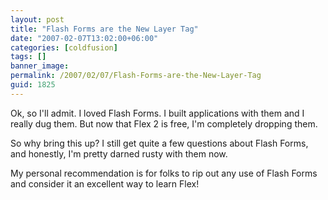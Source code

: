 ```yaml
---
layout: post
title: "Flash Forms are the New Layer Tag"
date: "2007-02-07T13:02:00+06:00"
categories: [coldfusion]
tags: []
banner_image: 
permalink: /2007/02/07/Flash-Forms-are-the-New-Layer-Tag
guid: 1825
---
```


Ok, so I'll admit. I loved Flash Forms. I built applications with them and I really dug them. But now that Flex 2 is free, I'm completely dropping them. 

So why bring this up? I still get quite a few questions about Flash Forms, and honestly, I'm pretty darned rusty with them now. 

My personal recommendation is for folks to rip out any use of Flash Forms and consider it an excellent way to learn Flex!